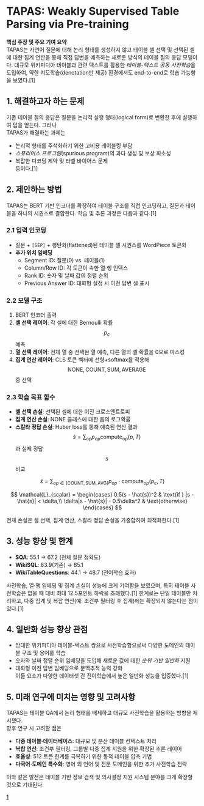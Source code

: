 # TAPAS: Weakly Supervised Table Parsing via Pre-training

**핵심 주장 및 주요 기여 요약**  
TAPAS는 자연어 질문에 대해 논리 형태를 생성하지 않고 테이블 셀 선택 및 선택된 셀에 대한 집계 연산을 통해 직접 답변을 예측하는 새로운 방식의 테이블 질의 응답 모델이다. 대규모 위키피디아 테이블과 관련 텍스트를 활용한 *테이블-텍스트 공동 사전학습*을 도입하여, 약한 지도학습(denotation만 제공) 환경에서도 end-to-end로 학습 가능함을 보였다.[1]

## 1. 해결하고자 하는 문제  
기존 테이블 질의 응답은 질문을 논리적 실행 형태(logical form)로 변환한 후에 실행하여 답을 얻는다. 그러나  
TAPAS가 해결하는 과제는  
- 논리적 형태를 주석화하기 위한 고비용 레이블링 부담  
- *스퓨리어스 프로그램*(spurious program)의 과다 생성 및 보상 희소성  
- 복잡한 디코딩 제약 및 라벨 바이어스 문제  
등이다.[1]

## 2. 제안하는 방법  
TAPAS는 BERT 기반 인코더를 확장하여 테이블 구조를 직접 인코딩하고, 질문과 테이블을 하나의 시퀀스로 결합한다. 학습 및 추론 과정은 다음과 같다.[1]

### 2.1 입력 인코딩  
- 질문 + `[SEP]` + 평탄화(flattened)된 테이블 셀 시퀀스를 WordPiece 토큰화  
- **추가 위치 임베딩**  
  - Segment ID: 질문(0) vs. 테이블(1)  
  - Column/Row ID: 각 토큰이 속한 열·행 인덱스  
  - Rank ID: 숫자 및 날짜 값의 정렬 순위  
  - Previous Answer ID: 대화형 설정 시 이전 답변 셀 표시  

### 2.2 모델 구조  
1. BERT 인코더 출력  
2. **셀 선택 레이어**: 각 셀에 대한 Bernoulli 확률 $$p_c$$ 예측  
3. **열 선택 레이어**: 전체 열 중 선택된 열 예측, 다른 열의 셀 확률을 0으로 마스킹  
4. **집계 연산 레이어**: CLS 토큰 벡터에 선형+softmax를 적용해 $$\mathrm{NONE},\mathrm{COUNT},\mathrm{SUM},\mathrm{AVERAGE}$$ 중 선택  

### 2.3 학습 목표 함수  
- **셀 선택 손실**: 선택된 셀에 대한 이진 크로스엔트로피  
- **집계 연산 손실**: NONE 클래스에 대한 음의 로그확률  
- **스칼라 정답 손실**: Huber loss를 통해 예측된 연산 결과 $$\hat{s}=\sum_{\mathrm{op}}p_{\mathrm{op}}\mathrm{compute}_{\mathrm{op}}(p, T)$$과 실제 정답 $$s$$ 비교  

$$
\hat{s} = \sum_{op \in \{\mathrm{COUNT,SUM,AVG}\}} p_{op} \cdot \mathrm{compute}_{op}(p_c, T)
$$  

$$
\mathcal{L}_{scalar} = \begin{cases}
0.5(s - \hat{s})^2 & \text{if } |s - \hat{s}| < \delta,\\
\delta|s - \hat{s}| - 0.5\delta^2 & \text{otherwise}
\end{cases}
$$  

전체 손실은 셀 선택, 집계 연산, 스칼라 정답 손실을 가중합하여 최적화한다.[1]

## 3. 성능 향상 및 한계  
- **SQA**: 55.1 → 67.2 (전체 질문 정확도)  
- **WikiSQL**: 83.9(기존) → 85.1  
- **WikiTableQuestions**: 44.1 → 48.7 (전이학습 효과)  
  
사전학습, 열·행 임베딩 및 집계 손실이 성능에 크게 기여함을 보였으며, 특히 테이블 사전학습은 없을 때 대비 최대 12.5포인트 하락을 초래했다.[1]
한계로는 단일 테이블만 처리하고, 다중 집계 및 복잡 연산(예: 조건부 필터링 후 집계)에는 확장되지 않는다는 점이 있다.[1]

## 4. 일반화 성능 향상 관점  
- 방대한 위키피디아 테이블-텍스트 쌍으로 사전학습함으로써 다양한 도메인의 테이블 구조 및 용어를 학습  
- 숫자와 날짜 정렬 순위 임베딩을 도입해 새로운 값에 대한 *순위 기반 일반화* 지원  
- 대화형 이전 답변 임베딩으로 문맥추적 능력 강화  
이들 요소가 다양한 데이터셋 간 전이학습에서 높은 일반화 성능을 입증했다.[1]

## 5. 미래 연구에 미치는 영향 및 고려사항  
TAPAS는 테이블 QA에서 논리 형태를 배제하고 대규모 사전학습을 활용하는 방향을 제시했다.  
향후 연구 시 고려할 점은  
- **다중 테이블·데이터베이스**: 대규모 및 분산 테이블 컨텍스트 처리  
- **복합 연산**: 조건부 필터링, 그룹별 다중 집계 지원을 위한 확장된 추론 레이어  
- **효율성**: 512 토큰 한계를 극복하기 위한 동적 테이블 압축 기법  
- **다국어·도메인 특수화**: 영어 외 언어 및 전문 도메인을 위한 추가 사전학습 전략  

이와 같은 발전은 테이블 기반 정보 검색 및 의사결정 지원 시스템 분야를 크게 확장할 것으로 기대된다.

[1](https://ppl-ai-file-upload.s3.amazonaws.com/web/direct-files/attachments/65988149/f49b5160-16da-4b92-945f-70e394f1278e/2004.02349v2.pdf)
